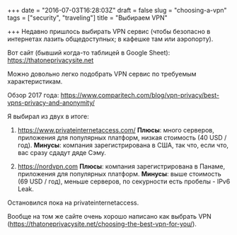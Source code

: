+++
date = "2016-07-03T16:28:03Z"
draft = false
slug = "choosing-a-vpn"
tags = ["security", "traveling"]
title = "Выбираем VPN"

+++
Недавно пришлось выбирать VPN сервис (чтобы безопасно в интернетах лазить общедоступных; в кафешке там или аэропорту).

<!--more-->

Вот сайт (бывший когда-то таблицей в Google Sheet): https://thatoneprivacysite.net

Можно довольно легко подобрать VPN сервис по требуемым характеристикам.

Обзор 2017 года: https://www.comparitech.com/blog/vpn-privacy/best-vpns-privacy-and-anonymity/

Я выбирал из двух в итоге:

1. https://www.privateinternetaccess.com/
   **Плюсы**: много серверов, приложения для популярных платформ, низкая стоимость (40 USD / год).
   **Минусы**: компания зарегистрирована в США, так что, если что, вас сразу сдадут дяде Сэму.

2. https://nordvpn.com
   **Плюсы**: компания зарегистрирована в Панаме, приложения для популярных платформ.
   **Минусы**: выше стоимость (69 USD / год), меньше серверов, по секурности есть пробелы - IPv6 Leak.

Остановился пока на privateinternetaccess.

Вообще на том же сайте очень хорошо написано как выбрать VPN (https://thatoneprivacysite.net/choosing-the-best-vpn-for-you/).
